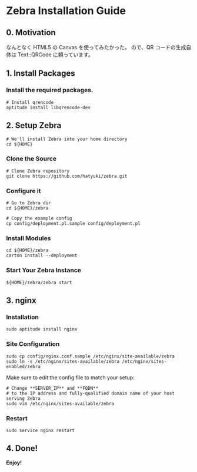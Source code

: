 Zebra Installation Guide
==================================================
## 0. Motivation
なんとなく HTML5 の Canvas を使ってみたかった。
ので、QR コードの生成自体は Text::QRCode に頼っています。

## 1. Install Packages

### Install the required packages.

    # Install qrencode
    aptitude install libqrencode-dev

## 2. Setup Zebra

    # We'll install Zebra into your home directory
    cd ${HOME}

### Clone the Source

    # Clone Zebra repository
    git clone https://github.com/hatyuki/zebra.git

### Configure it

    # Go to Zebra dir
    cd ${HOME}/zebra
    
    # Copy the example config
    cp config/deployment.pl.sample config/deployment.pl

### Install Modules

    cd ${HOME}/zebra
    carton install --deployment

### Start Your Zebra Instance

    ${HOME}/zebra/zebra start


## 3. nginx

### Installation

    sudo aptitude install nginx

### Site Configuration

    sudo cp config/nginx.conf.sample /etc/nginx/site-available/zebra
    sudo ln -s /etc/nginx/sites-available/zebra /etc/nginx/sites-enabled/zebra

Make sure to edit the config file to match your setup:

    # Change **SERVER_IP** and **FQDN**
    # to the IP address and fully-qualified domain name of your host serving Zebra
    sudo vim /etc/nginx/sites-available/zebra

### Restart

    sudo service nginx restart


## 4. Done!
**Enjoy!**
